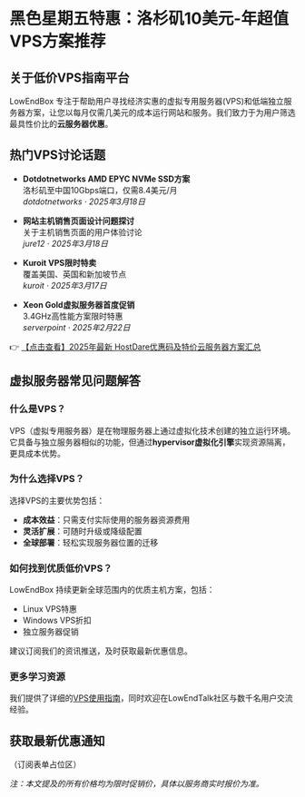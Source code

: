 # 黑色星期五特惠：洛杉矶10美元-年超值VPS方案推荐

## 关于低价VPS指南平台

LowEndBox 专注于帮助用户寻找经济实惠的虚拟专用服务器(VPS)和低端独立服务器方案，让您以每月仅需几美元的成本运行网站和服务。我们致力于为用户筛选最具性价比的**云服务器优惠**。

## 热门VPS讨论话题

- **Dotdotnetworks AMD EPYC NVMe SSD方案**  
  洛杉矶至中国10Gbps端口，仅需8.4美元/月  
  _dotdotnetworks · 2025年3月18日_

- **网站主机销售页面设计问题探讨**  
  关于主机销售页面的用户体验讨论  
  _jure12 · 2025年3月18日_

- **Kuroit VPS限时特卖**  
  覆盖美国、英国和新加坡节点  
  _kuroit · 2025年3月17日_

- **Xeon Gold虚拟服务器首度促销**  
  3.4GHz高性能方案限时特惠  
  _serverpoint · 2025年2月22日_

👉 [【点击查看】2025年最新 HostDare优惠码及特价云服务器方案汇总](https://bit.ly/hostdare)

## 虚拟服务器常见问题解答

### 什么是VPS？

VPS（虚拟专用服务器）是在物理服务器上通过虚拟化技术创建的独立运行环境。它具备与独立服务器相似的功能，但通过**hypervisor虚拟化引擎**实现资源隔离，更具成本优势。

### 为什么选择VPS？

选择VPS的主要优势包括：
- **成本效益**：只需支付实际使用的服务器资源费用
- **灵活扩展**：可随时升级或降级配置
- **全球部署**：轻松实现服务器位置的迁移

### 如何找到优质低价VPS？

LowEndBox 持续更新全球范围内的优质主机方案，包括：
- Linux VPS特惠
- Windows VPS折扣
- 独立服务器促销

建议订阅我们的资讯推送，及时获取最新优惠信息。

### 更多学习资源

我们提供了详细的[VPS使用指南](https://lowendbox.com/virtual-private-server-frequently-asked-questions-vps-faq/)，同时欢迎在LowEndTalk社区与数千名用户交流经验。

## 获取最新优惠通知

（订阅表单占位区）

*注：本文提及的所有价格均为限时促销价，具体以服务商实时报价为准。*